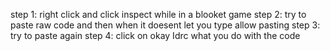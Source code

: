 step 1: right click and click inspect while in a blooket game
step 2: try to paste raw code and then when it doesent let you type allow pasting
step 3: try to paste again
step 4: click on okay
Idrc what you do with the code 
